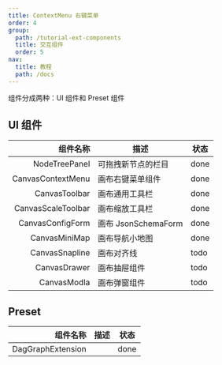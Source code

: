 ```yaml
---
title: ContextMenu 右键菜单
order: 4
group:
  path: /tutorial-ext-components
  title: 交互组件
  order: 5
nav:
  title: 教程
  path: /docs
---
```


组件分成两种：UI 组件和 Preset 组件

## UI 组件

|           组件名称 | 描述                | 状态 |
| -----------------: | ------------------- | ---- |
|      NodeTreePanel | 可拖拽新节点的栏目  | done |
|  CanvasContextMenu | 画布右键菜单组件    | done |
|      CanvasToolbar | 画布通用工具栏      | done |
| CanvasScaleToolbar | 画布缩放工具栏      | done |
|   CanvasConfigForm | 画布 JsonSchemaForm | done |
|      CanvasMiniMap | 画布导航小地图      | done |
|     CanvasSnapline | 画布对齐线          | todo |
|       CanvasDrawer | 画布抽屉组件        | todo |
|        CanvasModla | 画布弹窗组件        | todo |

## Preset

|          组件名称 | 描述 | 状态 |
| ----------------: | ---: | ---- |
| DagGraphExtension |      | done |
